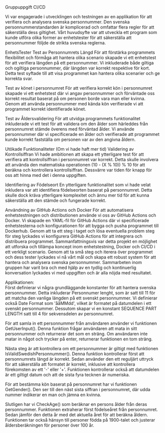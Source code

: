 Gruppuppgift CI/CD

Vi var engagerade i utvecklingen och testningen av en applikation för att verifiera och analysera svenska personnummer. Den svenska personnummerstandarden är komplicerad och omfattar flera regler för att säkerställa dess giltighet. Vårt huvudsyfte var att utveckla ett program som kunde utföra olika former av enhetstester för att säkerställa att personnummer följde de strikta svenska reglerna.

EnhetsTester
Test av Personnumrets Längd
För att förstärka programmets flexibilitet och förmåga att hantera olika scenario skapade vi ett enhetstest för att verifiera längden på ett personnummer. Vi inkluderade både giltiga och ogiltiga personnummer, där längden var korrekt respektive för kort. Detta test syftade till att visa programmet kan hantera olika scenarier och ge korrekta svar.

Test av könet i personnumret
För att verifiera korrekt kön i personnumret skapade vi ett enhetstest där vi angav personnummer och förväntade oss korrekt resultat baserat på om personen borde vara man eller kvinna. Genom att använda personnummer med kända kön verifierade vi att programmet korrekt identifierade könet.







Test av Åldersvalidering
För att utvidga programmets funktionalitet inkluderade vi ett test för att validera om den ålder som härleddes från personnumret stämde överens med förväntad ålder. Vi använde personnummer där vi specificerade en ålder och verifierade att programmet kunde korrekt fastställa om personen var av den angivna åldern.

Utökade Funktionaliteter (Om vi hade haft mer tid)
Validering av Kontrollsiffran
Vi hade ambitionen att skapa ett ytterligare test för att verifiera att kontrollsiffran i personnumret var korrekt. Detta skulle involvera att använda den matematiska operationen (10 - (X % 10)) % 10 för att beräkna och kontrollera kontrollsiffran. Dessvärre var tiden för knapp för oss att hinna med det i denna uppgiften.

Identifiering av Födelseort
En ytterligare funktionalitet som vi hade velat inkludera var att identifiera födelseorten baserat på personnumret. Detta skulle dock kräva ytterligare komplexitet och ännu mer tid för att kunna säkerställa att den stämde och fungerade korrekt.

Användning av GitHub Actions och Docker
För att automatisera enhetstestningen och distributionen använde vi oss av GitHub Actions och Docker. Vi skapade en YAML-fil för GitHub Actions där vi specificerade enhetstesterna och konfigurationen för att bygga och pusha programmet till Dockerhub. Genom att ta ett steg i taget och lösa eventuella problem steg för steg lyckades vi konfigurera GitHub Actions för att integrera och distribuera programmet.
Sammanfattningsvis var detta projekt en möjlighet att utforska och tillämpa koncept inom enhetstestning, Docker och CI/CD i ett verkligt scenario. Genom att ta små steg och iterera över programmet och dess tester lyckades vi nå vårt mål och skapa ett robust system för att hantera och analysera svenska personnummer. Sammarbeten inom gruppen har varit bra och med hjälp av en tydlig och kontinuerlig konversation lyckades vi med uppgiften och är alla nöjda med resultatet. 


Applikationen:                                                                                                                                                                                                  
Först definierar vi några grundläggande konstanter för att hantera svenska personnummer. Detta inkluderar Personnumer lenght, som är satt till 11 för att matcha den vanliga längden på ett svenskt personnummer. 
Vi definierar också Date Format som 'ååMMdd', vilket är formatet på datumdelen i ett svenskt personnummer. Dessutom skapar vi en konstant SEQUENCE PART LENGTH satt till 4 för sekvensdelen av personnumret.

För att samla in ett personnummer från användaren använder vi funktionen GetUserInput(). Denna funktion frågar användaren att mata in sitt personnummer och returnerar det som en sträng. Om användaren inte matar in något och trycker på enter, returnerar funktionen en tom sträng.

Nästa steg är att kontrollera om ett personnummer är giltigt med funktionen IsValidSwedishPersonnummer(). Denna funktion kontrollerar först att personnumrets längd är korrekt. Sedan använder den ett reguljärt uttryck för att säkerställa att formatet är korrekt, inklusive att kontrollera förekomsten av ett '-' eller '+'. Funktionen kontrollerar också att datumdelen är ett giltigt datum och att de sista fyra tecknen är numeriska.

För att bestämma kön baserat på personnumret har vi funktionen GetGender(). Den ser till den näst sista siffran i personnumret, där udda nummer indikerar en man och jämna en kvinna.

Slutligen har vi CheckAge() som beräknar en persons ålder från deras personnummer. Funktionen extraherar först födelseåret från personnumret. Sedan jämför den detta år med det aktuella året för att beräkna åldern. Funktionen tar också hänsyn till personer födda på 1900-talet och justerar åldersberäkningen för personer över 100 år.
